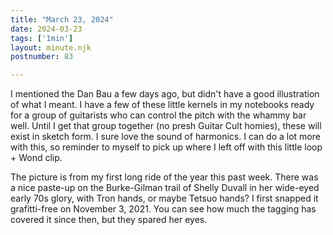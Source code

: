 ```yaml
---
title: "March 23, 2024"
date: 2024-03-23
tags: ['1min']
layout: minute.njk
postnumber: 83

---
```


I mentioned the Dan Bau a few days ago, but didn't have a good illustration of what I meant. I have a few of these little kernels in my notebooks ready for a group of guitarists who can control the pitch with the whammy bar well. Until I get that group together (no presh Guitar Cult homies), these will exist in sketch form. I sure love the sound of harmonics. I can do a lot more with this, so reminder to myself to pick up where I left off with this little loop + Wond clip. 

The picture is from my first long ride of the year this past week. There was a nice paste-up on the Burke-Gilman trail of Shelly Duvall in her wide-eyed early 70s glory, with Tron hands, or maybe Tetsuo hands?  I first snapped it grafitti-free on November 3, 2021. You can see how much the tagging has covered it since then, but they spared her eyes.  